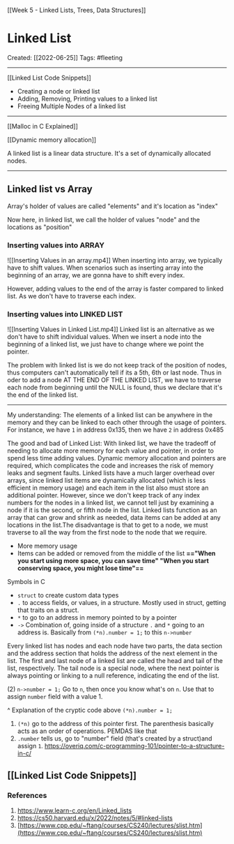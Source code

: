 [[Week 5 - Linked Lists, Trees, Data Structures]]

# Linked List
Created:  [[2022-06-25]]
Tags: #fleeting 

---
[[Linked List Code Snippets]]
- Creating a node or linked list
- Adding, Removing, Printing values to a linked list
- Freeing Multiple Nodes of a linked list
---
[[Malloc in C Explained]]

[[Dynamic memory allocation]]

A linked list is a linear data structure. It's a set of dynamically allocated nodes. 

---
## Linked list vs Array

Array's holder of values are called "elements"
and it's location as "index"

Now here, in linked list, we call the holder of values "node"
and the locations as "position"

### Inserting values into ARRAY
![[Inserting Values in an array.mp4]]
When inserting into array, we typically have to shift values.  When scenarios such as inserting array into the beginning of an array, we are gonna have to shift every index. 

However, adding values to the end of the array is faster compared to linked list. As we don't have to traverse each index. 


### Inserting values into LINKED LIST
![[Inserting Values in Linked List.mp4]]
Linked list is an alternative as we don't have to shift individual values. When we insert a node into the beginning of a linked list, we just have to change where we point the pointer.

The problem with linked list is we do not keep track of the position of nodes, thus computers can't automatically tell if its a 5th, 6th or last node. Thus in oder to add a node AT THE END OF THE LINKED LIST, we have to traverse each node from beginning until the NULL is found, thus we declare that it's the end of the linked list. 

----



My understanding:
The elements of a linked list can be anywhere in the memory and they can be linked to each other through the usage of pointers. For instance, we have `1` in address 0x135, then we have `2` in address 0x485


The good and bad of Linked List:
With linked list, we have the tradeoff of needing to allocate more memory for each value and pointer, in order to spend less time adding values. Dynamic memory allocation and pointers are required, which complicates the code and increases the risk of memory leaks and segment faults. Linked lists have a much larger overhead over arrays, since linked list items are dynamically allocated (which is less efficient in memory usage) and each item in the list also must store an additional pointer. However, since we don't keep track of any index numbers for the nodes in a linked list, we cannot tell just by examining a node if it is the second, or fifth node in the list. Linked lists function as an array that can grow and shrink as needed, data items can be added at any locations in the list.The disadvantage is that to get to a node, we must traverse to all the way from the first node to the node that we require. 
- More memory usage
- Items can be added or removed from the middle of the list
**=="When you start using more space, you can save time"
"When you start conserving space, you might lose time"==**


Symbols in C
-   `struct` to create custom data types
-   `.` to access fields, or values, in a structure. Mostly used in struct, getting that traits on a struct.
-   `*` to go to an address in memory pointed to by a pointer
- `->` Combination of, going inside of a structure `.` and `*` going to an address is. Basically from `(*n).number = 1;` to this `n->number` 

Every linked list has nodes and each node have two parts, the data section and the address section that holds the address of the next element in the list. The first and last node of a linked list are called the head and tail of the list, respectively. The tail node is a special node, where the next pointer is always pointing or linking to a null reference, indicating the end of the list.



(2)
`n->number = 1;`
Go to `n`, then once you know what's on `n`. Use that to assign `number` field with a value 1.

^  Explanation of the cryptic code above
`(*n).number = 1;` 
1. `(*n)` go to the address of this pointer first. The parenthesis basically acts as an order of operations. PEMDAS like that
2. `.number` tells us, go to "number" field (that's created by a struct)and assign `1`. 
https://overiq.com/c-programming-101/pointer-to-a-structure-in-c/







## [[Linked List Code Snippets]]
























### References
1. https://www.learn-c.org/en/Linked_lists
2. https://cs50.harvard.edu/x/2022/notes/5/#linked-lists
3. [https://www.cpp.edu/~ftang/courses/CS240/lectures/slist.htm](https://www.cpp.edu/~ftang/courses/CS240/lectures/slist.htm)
